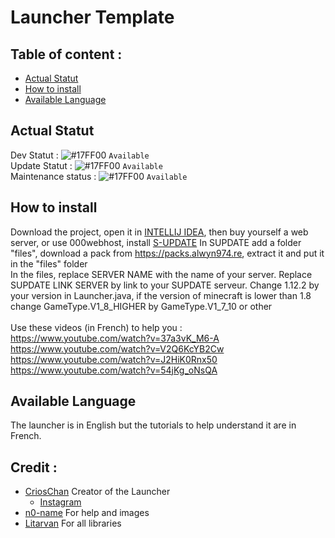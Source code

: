 # Launcher Template

## Table of content :
* [Actual Statut](#actual-statut)
* [How to install](#how-to-install)
* [Available Language](#available-language)

## Actual Statut
Dev Statut : ![#17FF00](https://via.placeholder.com/15/17FF00/000000?text=+) `Available` \
Update Statut : ![#17FF00](https://via.placeholder.com/15/17FF00/000000?text=+) `Available` \
Maintenance status : ![#17FF00](https://via.placeholder.com/15/17FF00/000000?text=+) `Available` 

## How to install
Download the project, open it in [INTELLIJ IDEA](https://www.jetbrains.com/idea/), then buy yourself a web server, or use 000webhost, install [S-UPDATE](https://github.com/Litarvan/S-Update) In SUPDATE add a folder "files", download a pack from https://packs.alwyn974.re, extract it and put it in the "files" folder \
In the files, replace SERVER NAME with the name of your server. Replace SUPDATE LINK SERVER by link to your SUPDATE serveur. Change 1.12.2 by your version in Launcher.java, if the version of minecraft is lower than 1.8 change GameType.V1_8_HIGHER by GameType.V1_7_10 or other \
\
Use these videos (in French) to help you : \
https://www.youtube.com/watch?v=37a3vK_M6-A \
https://www.youtube.com/watch?v=V2Q6KcYB2Cw \
https://www.youtube.com/watch?v=J2HiK0Rnx50 \
https://www.youtube.com/watch?v=54jKg_oNsQA 

## Available Language
The launcher is in English but the tutorials to help understand it are in French.

## Credit :
* [CriosChan](https://github.com/CriosChan/) Creator of the Launcher
  * [Instagram](https://www.instagram.com/crios_chan/)
* [n0-name](https://github.com/fantome908/) For help and images
* [Litarvan](https://github.com/Litarvan/) For all libraries
